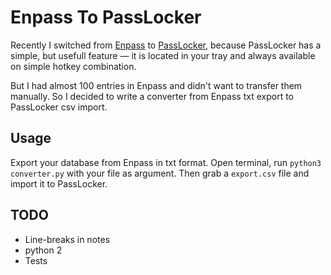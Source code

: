 # Enpass To PassLocker

Recently I switched from [Enpass](http://enpass.io/) to [PassLocker](http://innovationbox.com/passlocker/), because PassLocker has a simple, but usefull feature — it is located in your tray and always available on simple hotkey combination.

But I had almost 100 entries in Enpass and didn't want to transfer them manually. So I decided to write a converter from Enpass txt export to PassLocker csv import.

## Usage

Export your database from Enpass in txt format. Open terminal, run `python3 converter.py` with your file as argument. Then grab a `export.csv` file and import it to PassLocker.

## TODO

* Line-breaks in notes
* python 2
* Tests